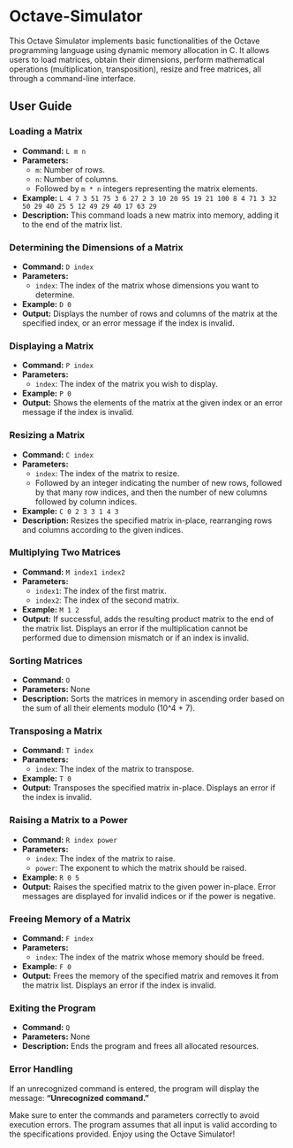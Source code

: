 # Octave-Simulator
This Octave Simulator implements basic functionalities of the Octave programming language using dynamic memory allocation in C. It allows users to load matrices, obtain their dimensions, perform mathematical operations (multiplication, transposition), resize and free matrices, all through a command-line interface.

## User Guide

### Loading a Matrix
   - **Command:** `L m n`
   - **Parameters:**
     - `m`: Number of rows.
     - `n`: Number of columns.
     - Followed by `m * n` integers representing the matrix elements.
   - **Example:** `L 4 7 3 51 75 3 6 27 2 3 10 20 95 19 21 100 8 4 71 3 32 50 29 40 25 5 12 49 29 40 17 63 29`
   - **Description:** This command loads a new matrix into memory, adding it to the end of the matrix list.

### Determining the Dimensions of a Matrix
   - **Command:** `D index`
   - **Parameters:**
     - `index`: The index of the matrix whose dimensions you want to determine.
   - **Example:** `D 0`
   - **Output:** Displays the number of rows and columns of the matrix at the specified index, or an error message if the index is invalid.

### Displaying a Matrix
   - **Command:** `P index`
   - **Parameters:**
     - `index`: The index of the matrix you wish to display.
   - **Example:** `P 0`
   - **Output:** Shows the elements of the matrix at the given index or an error message if the index is invalid.

### Resizing a Matrix
   - **Command:** `C index`
   - **Parameters:**
     - `index`: The index of the matrix to resize.
     - Followed by an integer indicating the number of new rows, followed by that many row indices, and then the number of new columns followed by column indices.
   - **Example:** `C 0 2 3 3 1 4 3`
   - **Description:** Resizes the specified matrix in-place, rearranging rows and columns according to the given indices.

### Multiplying Two Matrices
   - **Command:** `M index1 index2`
   - **Parameters:**
     - `index1`: The index of the first matrix.
     - `index2`: The index of the second matrix.
   - **Example:** `M 1 2`
   - **Output:** If successful, adds the resulting product matrix to the end of the matrix list. Displays an error if the multiplication cannot be performed due to dimension mismatch or if an index is invalid.

### Sorting Matrices
   - **Command:** `O`
   - **Parameters:** None
   - **Description:** Sorts the matrices in memory in ascending order based on the sum of all their elements modulo \(10^4 + 7\). 

### Transposing a Matrix
   - **Command:** `T index`
   - **Parameters:**
     - `index`: The index of the matrix to transpose.
   - **Example:** `T 0`
   - **Output:** Transposes the specified matrix in-place. Displays an error if the index is invalid.

### Raising a Matrix to a Power
   - **Command:** `R index power`
   - **Parameters:**
     - `index`: The index of the matrix to raise.
     - `power`: The exponent to which the matrix should be raised.
   - **Example:** `R 0 5`
   - **Output:** Raises the specified matrix to the given power in-place. Error messages are displayed for invalid indices or if the power is negative.

### Freeing Memory of a Matrix
   - **Command:** `F index`
   - **Parameters:**
     - `index`: The index of the matrix whose memory should be freed.
   - **Example:** `F 0`
   - **Output:** Frees the memory of the specified matrix and removes it from the matrix list. Displays an error if the index is invalid.

### Exiting the Program
   - **Command:** `Q`
   - **Parameters:** None
   - **Description:** Ends the program and frees all allocated resources.

### Error Handling
If an unrecognized command is entered, the program will display the message: **“Unrecognized command.”** 

Make sure to enter the commands and parameters correctly to avoid execution errors. The program assumes that all input is valid according to the specifications provided. Enjoy using the Octave Simulator!
